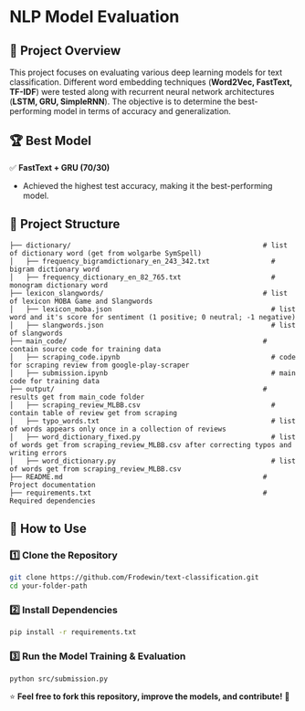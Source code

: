 # **NLP Model Evaluation**

## 📌 **Project Overview**
This project focuses on evaluating various deep learning models for text classification. Different word embedding techniques (**Word2Vec, FastText, TF-IDF**) were tested along with recurrent neural network architectures (**LSTM, GRU, SimpleRNN**). The objective is to determine the best-performing model in terms of accuracy and generalization.

## 🏆 **Best Model**  
✅ **FastText + GRU (70/30)**  
- Achieved the highest test accuracy, making it the best-performing model.

## 📂 **Project Structure**
```
├── dictionary/                                               # list of dictionary word (get from wolgarbe SymSpell)
│   ├── frequency_bigramdictionary_en_243_342.txt               # bigram dictionary word
│   ├── frequency_dictionary_en_82_765.txt                      # monogram dictionary word
├── lexicon_slangwords/                                       # list of lexicon MOBA Game and Slangwords
│   ├── lexicon_moba.json                                       # list word and it's score for sentiment (1 positive; 0 neutral; -1 negative)
│   ├── slangwords.json                                         # list of slangwords
├── main_code/                                                # contain source code for training data
│   ├── scraping_code.ipynb                                     # code for scraping review from google-play-scraper
│   ├── submission.ipynb                                        # main code for training data
├── output/                                                   # results get from main_code folder
│   ├── scraping_review_MLBB.csv                                # contain table of review get from scraping
│   ├── typo_words.txt                                          # list of words appears only once in a collection of reviews
│   ├── word_dictionary_fixed.py                                # list of words get from scraping_review_MLBB.csv after correcting typos and writing errors
│   ├── word_dictionary.py                                      # list of words get from scraping_review_MLBB.csv
├── README.md                                                 # Project documentation
├── requirements.txt                                          # Required dependencies
```

## 🚀 **How to Use**

### 1️⃣ **Clone the Repository**
```bash
git clone https://github.com/Frodewin/text-classification.git
cd your-folder-path
```

### 2️⃣ **Install Dependencies**
```bash
pip install -r requirements.txt
```

### 3️⃣ **Run the Model Training & Evaluation**
```bash
python src/submission.py
```

⭐ **Feel free to fork this repository, improve the models, and contribute!** 🚀

